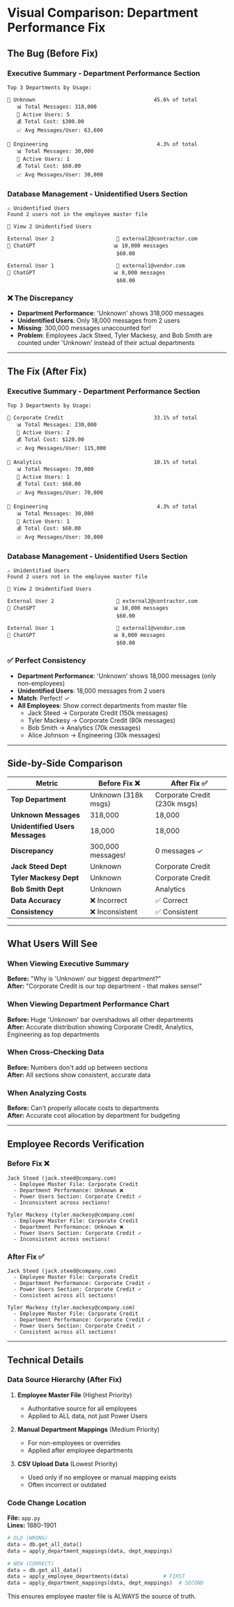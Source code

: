 # Visual Comparison: Department Performance Fix

## The Bug (Before Fix)

### Executive Summary - Department Performance Section
```
Top 3 Departments by Usage:

🥇 Unknown                                      45.6% of total
   📊 Total Messages: 318,000
   👥 Active Users: 5
   💰 Total Cost: $300.00
   📈 Avg Messages/User: 63,600
   
🥈 Engineering                                   4.3% of total
   📊 Total Messages: 30,000
   👥 Active Users: 1
   💰 Total Cost: $60.00
   📈 Avg Messages/User: 30,000
```

### Database Management - Unidentified Users Section
```
⚠️ Unidentified Users
Found 2 users not in the employee master file

👥 View 2 Unidentified Users

External User 2                    📧 external2@contractor.com
🔧 ChatGPT                         📊 10,000 messages
                                   $60.00

External User 1                    📧 external1@vendor.com
🔧 ChatGPT                         📊 8,000 messages
                                   $60.00
```

### ❌ The Discrepancy
- **Department Performance**: 'Unknown' shows 318,000 messages
- **Unidentified Users**: Only 18,000 messages from 2 users
- **Missing**: 300,000 messages unaccounted for!
- **Problem**: Employees Jack Steed, Tyler Mackesy, and Bob Smith are counted under 'Unknown' instead of their actual departments

---

## The Fix (After Fix)

### Executive Summary - Department Performance Section
```
Top 3 Departments by Usage:

🥇 Corporate Credit                             33.1% of total
   📊 Total Messages: 230,000
   👥 Active Users: 2
   💰 Total Cost: $120.00
   📈 Avg Messages/User: 115,000
   
🥈 Analytics                                    10.1% of total
   📊 Total Messages: 70,000
   👥 Active Users: 1
   💰 Total Cost: $60.00
   📈 Avg Messages/User: 70,000

🥉 Engineering                                   4.3% of total
   📊 Total Messages: 30,000
   👥 Active Users: 1
   💰 Total Cost: $60.00
   📈 Avg Messages/User: 30,000
```

### Database Management - Unidentified Users Section
```
⚠️ Unidentified Users
Found 2 users not in the employee master file

👥 View 2 Unidentified Users

External User 2                    📧 external2@contractor.com
🔧 ChatGPT                         📊 10,000 messages
                                   $60.00

External User 1                    📧 external1@vendor.com
🔧 ChatGPT                         📊 8,000 messages
                                   $60.00
```

### ✅ Perfect Consistency
- **Department Performance**: 'Unknown' shows 18,000 messages (only non-employees)
- **Unidentified Users**: 18,000 messages from 2 users
- **Match**: Perfect! ✓
- **All Employees**: Show correct departments from master file
  - Jack Steed → Corporate Credit (150k messages)
  - Tyler Mackesy → Corporate Credit (80k messages)
  - Bob Smith → Analytics (70k messages)
  - Alice Johnson → Engineering (30k messages)

---

## Side-by-Side Comparison

| Metric | Before Fix ❌ | After Fix ✅ |
|--------|--------------|-------------|
| **Top Department** | Unknown (318k msgs) | Corporate Credit (230k msgs) |
| **Unknown Messages** | 318,000 | 18,000 |
| **Unidentified Users Messages** | 18,000 | 18,000 |
| **Discrepancy** | 300,000 messages! | 0 messages ✓ |
| **Jack Steed Dept** | Unknown | Corporate Credit |
| **Tyler Mackesy Dept** | Unknown | Corporate Credit |
| **Bob Smith Dept** | Unknown | Analytics |
| **Data Accuracy** | ❌ Incorrect | ✅ Correct |
| **Consistency** | ❌ Inconsistent | ✅ Consistent |

---

## What Users Will See

### When Viewing Executive Summary
**Before:** "Why is 'Unknown' our biggest department?"  
**After:** "Corporate Credit is our top department - that makes sense!"

### When Viewing Department Performance Chart
**Before:** Huge 'Unknown' bar overshadows all other departments  
**After:** Accurate distribution showing Corporate Credit, Analytics, Engineering as top departments

### When Cross-Checking Data
**Before:** Numbers don't add up between sections  
**After:** All sections show consistent, accurate data

### When Analyzing Costs
**Before:** Can't properly allocate costs to departments  
**After:** Accurate cost allocation by department for budgeting

---

## Employee Records Verification

### Before Fix ❌
```
Jack Steed (jack.steed@company.com)
  - Employee Master File: Corporate Credit
  - Department Performance: Unknown ❌
  - Power Users Section: Corporate Credit ✓
  - Inconsistent across sections!

Tyler Mackesy (tyler.mackesy@company.com)
  - Employee Master File: Corporate Credit
  - Department Performance: Unknown ❌
  - Power Users Section: Corporate Credit ✓
  - Inconsistent across sections!
```

### After Fix ✅
```
Jack Steed (jack.steed@company.com)
  - Employee Master File: Corporate Credit
  - Department Performance: Corporate Credit ✓
  - Power Users Section: Corporate Credit ✓
  - Consistent across all sections!

Tyler Mackesy (tyler.mackesy@company.com)
  - Employee Master File: Corporate Credit
  - Department Performance: Corporate Credit ✓
  - Power Users Section: Corporate Credit ✓
  - Consistent across all sections!
```

---

## Technical Details

### Data Source Hierarchy (After Fix)

1. **Employee Master File** (Highest Priority)
   - Authoritative source for all employees
   - Applied to ALL data, not just Power Users
   
2. **Manual Department Mappings** (Medium Priority)
   - For non-employees or overrides
   - Applied after employee departments
   
3. **CSV Upload Data** (Lowest Priority)
   - Used only if no employee or manual mapping exists
   - Often incorrect or outdated

### Code Change Location

**File:** `app.py`  
**Lines:** 1880-1901

```python
# OLD (WRONG)
data = db.get_all_data()
data = apply_department_mappings(data, dept_mappings)

# NEW (CORRECT)  
data = db.get_all_data()
data = apply_employee_departments(data)           # FIRST
data = apply_department_mappings(data, dept_mappings)  # SECOND
```

This ensures employee master file is ALWAYS the source of truth.
